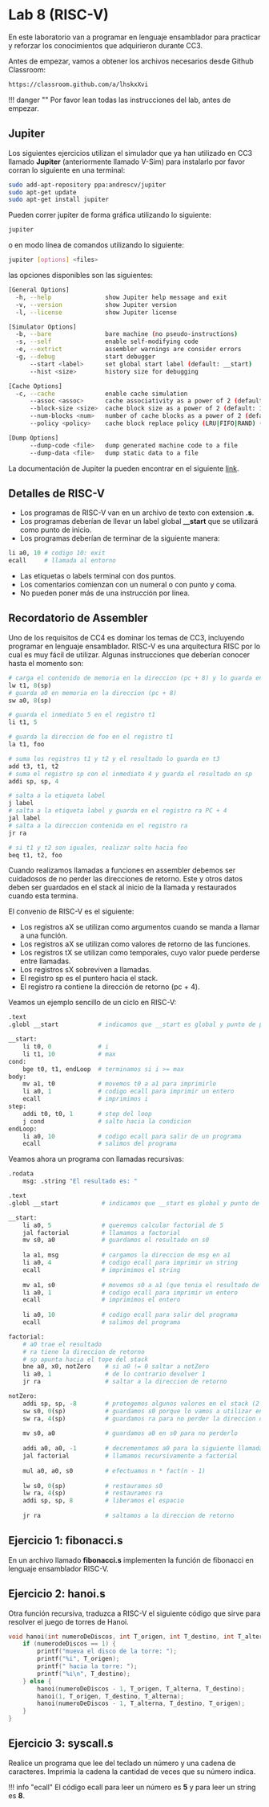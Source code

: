 
# Lab 8 \(RISC-V\)

En este laboratorio van a programar en lenguaje ensamblador para practicar y reforzar los conocimientos que adquirieron durante CC3.

Antes de empezar, vamos a obtener los archivos necesarios desde Github Classroom:

```bash
https://classroom.github.com/a/lhskxXvi
```

!!! danger ""
	Por favor lean todas las instrucciones del lab, antes de empezar.

## Jupiter

Los siguientes ejercicios utilizan el simulador que ya han utilizado en CC3 llamado **Jupiter** \(anteriormente llamado V-Sim\) para instalarlo por favor corran lo siguiente en una terminal:

```bash
sudo add-apt-repository ppa:andrescv/jupiter
sudo apt-get update
sudo apt-get install jupiter
```

Pueden correr jupiter de forma gráfica utilizando lo siguiente:

```bash
jupiter
```

o en modo línea de comandos utilizando lo siguiente:

```bash
jupiter [options] <files>
```

las opciones disponibles son las siguientes:

```bash
[General Options]
  -h, --help               show Jupiter help message and exit
  -v, --version            show Jupiter version
  -l, --license            show Jupiter license

[Simulator Options]
  -b, --bare               bare machine (no pseudo-instructions)
  -s, --self               enable self-modifying code
  -e, --extrict            assembler warnings are consider errors
  -g, --debug              start debugger
      --start <label>      set global start label (default: __start)
      --hist <size>        history size for debugging

[Cache Options]
  -c, --cache              enable cache simulation
      --assoc <assoc>      cache associativity as a power of 2 (default: 1)
      --block-size <size>  cache block size as a power of 2 (default: 16)
      --num-blocks <num>   number of cache blocks as a power of 2 (default: 4)
      --policy <policy>    cache block replace policy (LRU|FIFO|RAND) (default: LRU)

[Dump Options]
      --dump-code <file>   dump generated machine code to a file
      --dump-data <file>   dump static data to a file
```

La documentación de Jupiter la pueden encontrar en el siguiente [link](https://jupitersim.gitbook.io/jupiter/).

## Detalles de RISC-V

* Los programas de RISC-V van en un archivo de texto con extension **.s**.
* Los programas deberían de llevar un label global **\_\_start** que se utilizará como punto de inicio.
* Los programas deberían de terminar de la siguiente manera:

```python
li a0, 10 # codigo 10: exit
ecall     # llamada al entorno
```

* Las etiquetas o labels terminal con dos puntos.
* Los comentarios comienzan con un numeral o con punto y coma.
* No pueden poner más de una instrucción por línea.

## Recordatorio de Assembler

Uno de los requisitos de CC4 es dominar los temas de CC3, incluyendo programar en lenguaje ensamblador. RISC-V es una arquitectura RISC por lo cual es muy fácil de utilizar. Algunas instrucciones que deberían conocer hasta el momento son:

```python
# carga el contenido de memoria en la direccion (pc + 8) y lo guarda en t1
lw t1, 8(sp)
# guarda a0 en memoria en la direccion (pc + 8)
sw a0, 8(sp)

# guarda el inmediato 5 en el registro t1
li t1, 5

# guarda la direccion de foo en el registro t1
la t1, foo

# suma los registros t1 y t2 y el resultado lo guarda en t3
add t3, t1, t2
# suma el registro sp con el inmediato 4 y guarda el resultado en sp
addi sp, sp, 4

# salta a la etiqueta label
j label
# salta a la etiqueta label y guarda en el registro ra PC + 4
jal label
# salta a la direccion contenida en el registro ra
jr ra

# si t1 y t2 son iguales, realizar salto hacia foo
beq t1, t2, foo
```

Cuando realizamos llamadas a funciones en assembler debemos ser cuidadosos de no perder las direcciones de retorno. Este y otros datos deben ser guardados en el stack al inicio de la llamada y restaurados cuando esta termina.

El convenio de RISC-V es el siguiente:

* Los registros aX se utilizan como argumentos cuando se manda a llamar a una función.
* Los registros aX se utilizan como valores de retorno de las funciones.
* Los registros tX se utilizan como temporales, cuyo valor puede perderse entre llamadas.
* Los registros sX sobreviven a llamadas.
* El registro sp es el puntero hacia el stack.
* El registro ra contiene la dirección de retorno \(pc + 4\).

Veamos un ejemplo sencillo de un ciclo en RISC-V:

```python
.text
.globl __start           # indicamos que __start es global y punto de partida

__start:
    li t0, 0             # i
    li t1, 10            # max
cond:
    bge t0, t1, endLoop  # terminamos si i >= max
body:
    mv a1, t0            # movemos t0 a a1 para imprimirlo
    li a0, 1             # codigo ecall para imprimir un entero
    ecall                # imprimimos i
step:
    addi t0, t0, 1       # step del loop
    j cond               # salto hacia la condicion
endLoop:
    li a0, 10            # codigo ecall para salir de un programa
    ecall                # salimos del programa
```

Veamos ahora un programa con llamadas recursivas:

```python
.rodata
    msg: .string "El resultado es: "

.text
.globl __start            # indicamos que __start es global y punto de partida

__start:
    li a0, 5              # queremos calcular factorial de 5
    jal factorial         # llamamos a factorial
    mv s0, a0             # guardamos el resultado en s0
    
    la a1, msg            # cargamos la direccion de msg en a1
    li a0, 4              # codigo ecall para imprimir un string
    ecall                 # imprimimos el string
    
    mv a1, s0             # movemos s0 a a1 (que tenia el resultado de factorial)
    li a0, 1              # codigo ecall para imprimir un entero
    ecall                 # imprimimos el entero
    
    li a0, 10             # codigo ecall para salir del programa
    ecall                 # salimos del programa

factorial:
    # a0 trae el resultado
    # ra tiene la direccion de retorno
    # sp apunta hacia el tope del stack
    bne a0, x0, notZero    # si a0 != 0 saltar a notZero
    li a0, 1               # de lo contrario devolver 1
    jr ra                  # saltar a la direccion de retorno

notZero:
    addi sp, sp, -8        # protegemos algunos valores en el stack (2 words)
    sw s0, 0(sp)           # guardamos s0 porque lo vamos a utilizar en la funcion
    sw ra, 4(sp)           # guardamos ra para no perder la direccion de retorno
    
    mv s0, a0              # guardamos a0 en s0 para no perderlo
    
    addi a0, a0, -1        # decrementamos a0 para la siguiente llamada: fact(n - 1)
    jal factorial          # llamamos recursivamente a factorial
    
    mul a0, a0, s0         # efectuamos n * fact(n - 1)
    
    lw s0, 0(sp)           # restauramos s0
    lw ra, 4(sp)           # restauramos ra
    addi sp, sp, 8         # liberamos el espacio
    
    jr ra                  # saltamos a la direccion de retorno
```

## Ejercicio 1: fibonacci.s

En un archivo llamado **fibonacci.s** implementen la función de fibonacci en lenguaje ensamblador RISC-V.

## Ejercicio 2: hanoi.s

Otra función recursiva, traduzca a RISC-V el siguiente código que sirve para resolver el juego de torres de Hanoi.

```c
void hanoi(int numeroDeDiscos, int T_origen, int T_destino, int T_alterna) {
    if (numerodeDiscos == 1) {
        printf("mueva el disco de la torre: ");
        printf("%i", T_origen);
        printf(" hacia la torre: ");
        printf("%i\n", T_destino);
    } else {
        hanoi(numeroDeDiscos - 1, T_origen, T_alterna, T_destino);
        hanoi(1, T_origen, T_destino, T_alterna);
        hanoi(numeroDeDiscos - 1, T_alterna, T_destino, T_origen);
    }
}
```

## Ejercicio 3: syscall.s

Realice un programa que lee del teclado un número y una cadena de caracteres. Imprimia la cadena la cantidad de veces que su número indica.

!!! info "ecall"
	El código ecall para leer un número es **5** y para leer un string es **8**.

